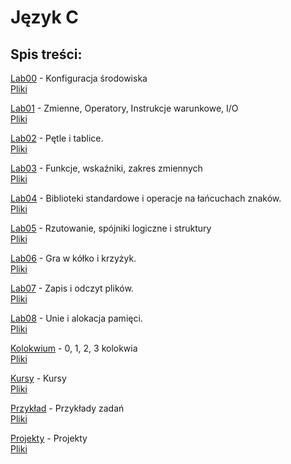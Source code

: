 # Język C

## Spis treści:
[Lab00](LAB00/README.md) - Konfiguracja środowiska\
[Pliki](https://github.com/dawidolko/Programming-C/tree/main/LAB00)

[Lab01](LAB01/README.md) - Zmienne, Operatory, Instrukcje warunkowe, I/O\
[Pliki](https://github.com/dawidolko/Programming-C/tree/main/LAB01)

[Lab02](LAB02/README.md) - Pętle i tablice.\
[Pliki](https://github.com/dawidolko/Programming-C/tree/main/LAB02)

[Lab03](LAB03/README.md) - Funkcje, wskaźniki, zakres zmiennych\
[Pliki](https://github.com/dawidolko/Programming-C/tree/main/LAB03)

[Lab04](LAB04/README.md) - Biblioteki standardowe i operacje na łańcuchach znaków.\
[Pliki](https://github.com/dawidolko/Programming-C/tree/main/LAB04)

[Lab05](LAB05/README.md) - Rzutowanie, spójniki logiczne  i struktury\
[Pliki](https://github.com/dawidolko/Programming-C/tree/main/LAB05)

[Lab06](LAB06/README.md) - Gra w kółko i krzyżyk.\
[Pliki](https://github.com/dawidolko/Programming-C/tree/main/LAB06)

[Lab07](LAB07/README.md) - Zapis i odczyt plików.\
[Pliki](https://github.com/dawidolko/Programming-C/tree/main/LAB07)

[Lab08](LAB08/README.md) - Unie i alokacja pamięci.\
[Pliki](https://github.com/dawidolko/Programming-C/tree/main/LAB08)

[Kolokwium](KOLOKWIUM/README.md) - 0, 1, 2, 3 kolokwia\
[Pliki](https://github.com/dawidolko/Programming-C/tree/main/Kolokwium)

[Kursy](Courses/README.md) - Kursy\
[Pliki](https://github.com/dawidolko/Programming-C/tree/main/courses)

[Przykład](Example_tasks/README.md) - Przykłady zadań\
[Pliki](https://github.com/dawidolko/Programming-C/tree/main/Example_tasks)

[Projekty](projects/README.md) - Projekty\
[Pliki](https://github.com/dawidolko/Programming-C/tree/main/projects)
